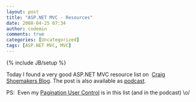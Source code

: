 ```yaml
---
layout: post
title: "ASP.NET MVC - Resources"
date: 2008-04-25 07:34
author: codemin
comments: true
categories: [Uncategorized]
tags: [ASP.NET MVC, MVC]
---
```

{% include JB/setup %}
<p>Today I found a very good ASP.NET MVC resource list on&#160; <a href="http://weblogs.asp.net/craigshoemaker/archive/2008/04/24/47-asp-net-mvc-resources-to-rock-your-development.aspx">Craig Shoemakers Blog</a>. The post is also available as <a href="http://polymorphicpodcast.com/shows/mvcresources/">podcast</a>.</p>  <p>PS:&#160; Even my <a href="http://code-inside.de/blog-in/2008/04/08/aspnet-mvc-pagination-view-user-control/">Pagination User Control</a> is in this list (and in the podcast) \o/</p>
